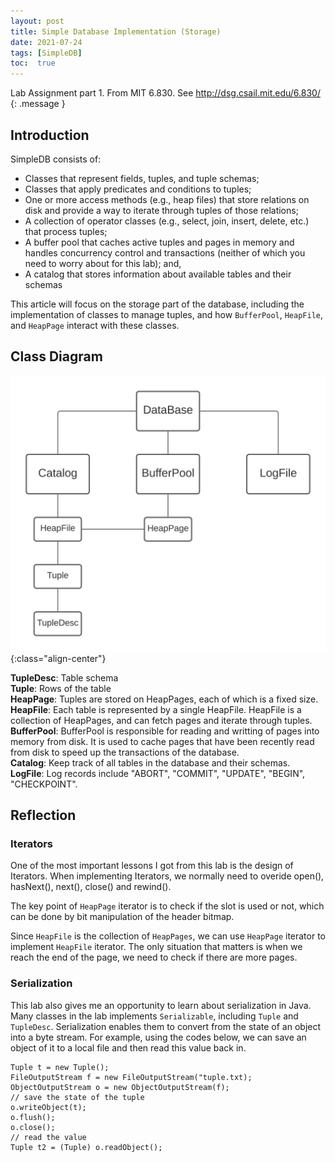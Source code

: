 ```yaml
---
layout: post
title: Simple Database Implementation (Storage)
date: 2021-07-24
tags: [SimpleDB]
toc:  true
---
```

Lab Assignment part 1. From MIT 6.830. See <http://dsg.csail.mit.edu/6.830/>
{: .message }

## Introduction    
SimpleDB consists of:
* Classes that represent fields, tuples, and tuple schemas;
* Classes that apply predicates and conditions to tuples;
* One or more access methods (e.g., heap files) that store relations on disk and provide a way to iterate through tuples
  of those relations;
* A collection of operator classes (e.g., select, join, insert, delete, etc.) that process tuples;
* A buffer pool that caches active tuples and pages in memory and handles concurrency control and transactions (neither
  of which you need to worry about for this lab); and,
* A catalog that stores information about available tables and their schemas

This article will focus on the storage part of the database, including the implementation of classes to manage tuples, and how `BufferPool`, `HeapFile`, and `HeapPage` interact with these classes.   

## Class Diagram 
![Class-Diagram](/images/SimpleDB-Storage.jpg){:class="align-center"}

**TupleDesc**: Table schema   
**Tuple**: Rows of the table  
**HeapPage**: Tuples are stored on HeapPages, each of which is a fixed size.   
**HeapFile**: Each table is represented by a single HeapFile. HeapFile is a collection of HeapPages, and can fetch pages and iterate through tuples.    
**BufferPool**: BufferPool is responsible for reading and writting of pages into memory from disk. It is used to cache pages that have been recently read from disk to speed up the transactions of the database.   
**Catalog**: Keep track of all tables in the database and their schemas.   
**LogFile**: Log records include "ABORT", "COMMIT", "UPDATE", "BEGIN", "CHECKPOINT".   

## Reflection
### Iterators
One of the most important lessons I got from this lab is the design of Iterators. When implementing Iterators, we normally need to overide open(), hasNext(), next(), close() and rewind().    

The key point of `HeapPage` iterator is to check if the slot is used or not, which can be done by bit manipulation of the header bitmap.    

Since `HeapFile` is the collection of `HeapPages`, we can use `HeapPage` iterator to implement `HeapFile` iterator. The only situation that matters is when we reach the end of the page, we need to check if there are more pages.   

### Serialization
This lab also gives me an opportunity to learn about serialization in Java. Many classes in the lab implements `Serializable`, including `Tuple` and `TupleDesc`. Serialization enables them to convert from the state of an object into a byte stream. For example, using the codes below, we can save an object of it to a local file and then read this value back in. 
```
Tuple t = new Tuple();
FileOutputStream f = new FileOutputStream("tuple.txt);
ObjectOutputStream o = new ObjectOutputStream(f);
// save the state of the tuple
o.writeObject(t);
o.flush();
o.close();
// read the value
Tuple t2 = (Tuple) o.readObject();
```